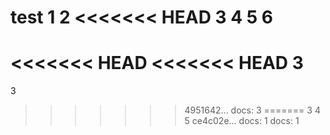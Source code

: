 test
1
2
<<<<<<< HEAD
3
4
5
6
=======
<<<<<<< HEAD
<<<<<<< HEAD
3
=======
3
>>>>>>> 4951642... docs: 3
=======
3
4
5
>>>>>>> ce4c02e... docs: 1
>>>>>>> docs: 1
